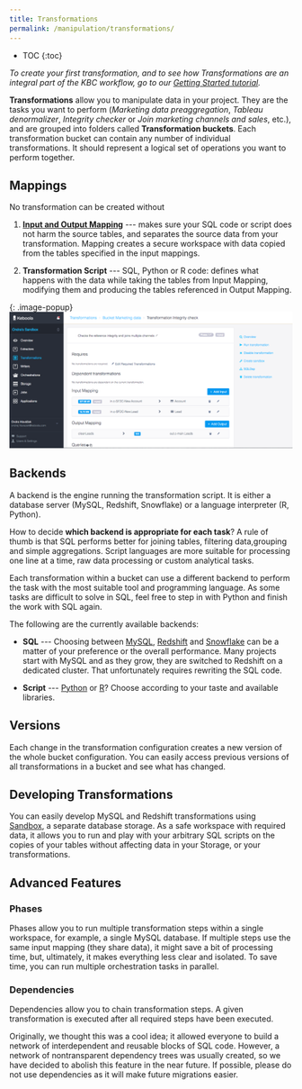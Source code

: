 ```yaml
---
title: Transformations
permalink: /manipulation/transformations/
---
```


* TOC
{:toc}

*To create your first transformation, and to see how Transformations are an integral part of the KBC workflow, 
go to our [Getting Started tutorial](/tutorial/manipulate/).*

**Transformations** allow you to manipulate data in your project. They are the tasks you want to perform 
(*Marketing data preaggregation*, *Tableau denormalizer*, *Integrity checker* or *Join marketing channels 
and sales*, etc.), and are grouped into folders called **Transformation buckets**. 
Each transformation bucket can contain any number of individual transformations. 
It should represent a logical set of operations you want to perform together.

## Mappings
No transformation can be created without 

1) [**Input and Output Mapping**](/manipulation/transformations/mappings/) --- makes sure your SQL code or script 
does not harm the source tables, and separates the source data from your transformation. 
Mapping creates a secure workspace with data copied from the tables specified in the input mappings. 

2) **Transformation Script** --- SQL, Python or R code: defines what happens with the data while taking the
 tables from Input Mapping, modifying them and producing the tables referenced in Output Mapping.

{: .image-popup}
![Simple input and output mapping](./mappings.png)

## Backends
A backend is the engine running the transformation script. It is either a database server (MySQL, Redshift,
Snowflake) or a language interpreter (R, Python).

How to decide **which backend is appropriate for each task**? A rule of thumb is that SQL performs better 
for joining tables, filtering data,grouping and simple aggregations. Script languages are more suitable 
for processing one line at a time, raw data processing or custom analytical tasks.

Each transformation within a bucket can use a different backend to perform the task 
with the most suitable tool and programming language. As some tasks are difficult to solve in SQL, 
feel free to step in with Python and finish the work with SQL again. 

The following are the currently available backends:

- **SQL** --- Choosing between [MySQL](./mysql/), [Redshift](./redshift/) and [Snowflake](./snowflake/) 
can be a matter of your preference or the overall performance. Many projects start with MySQL and as they grow, 
they are switched to Redshift on a dedicated cluster. That unfortunately requires rewriting the SQL code.

- **Script** --- [Python](./python/) or [R](./r/)? Choose according to your taste and available libraries.

## Versions
Each change in the transformation configuration creates a new version of the whole bucket configuration. 
You can easily access previous versions of all transformations in a bucket and see what has changed.

## Developing Transformations
You can easily develop MySQL and Redshift transformations using [Sandbox](/manipulation/transformations/sandbox),
a separate database storage. As a safe workspace with required data, 
it allows you to run  and play with your arbitrary SQL scripts on the copies of your tables 
without affecting data in your Storage, or your transformations.


## Advanced Features

### Phases

Phases allow you to run multiple transformation steps within a single workspace, for example, a single MySQL database. 
If multiple steps use the same input mapping (they share data), it might save a bit of processing time, but, ultimately, it makes everything less clear and isolated. 
To save time, you can run multiple orchestration tasks in parallel.

### Dependencies
Dependencies allow you to chain transformation steps. A given transformation is executed after all required steps have been executed. 

Originally, we thought this was a cool idea; it allowed everyone to build a network of interdependent and reusable blocks of SQL code. However, a network of nontransparent dependency trees was usually created, so we have decided to abolish this feature in the near future. If possible, please do not use dependencies as it will make future migrations easier.